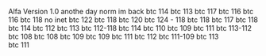 Alfa Version 1.0
anothe day
norm
im back
btc 114
btc 113
btc 117
btc 116
btc 116
btc 118
no inet
btc 122
btc 118
btc 120
btc 124 - 118
btc 118
btc 117
btc 118
btc 114
btc 112
btc 113
btc 112-118
btc 114
btc 110
btc 109
btc 111
btc 113-112
btc 108
btc 108
btc 109
btc 109
btc 111
btc 112
btc 111-109
btc 113    
btc 111
